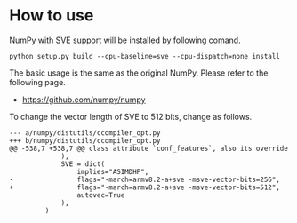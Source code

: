 # How to use
NumPy with SVE support will be installed by following comand.
```
python setup.py build --cpu-baseline=sve --cpu-dispatch=none install
```
The basic usage is the same as the original NumPy.
Please refer to the following page.
- https://github.com/numpy/numpy
  
To change the vector length of SVE to 512 bits, change as follows.

```
--- a/numpy/distutils/ccompiler_opt.py
+++ b/numpy/distutils/ccompiler_opt.py
@@ -538,7 +538,7 @@ class attribute `conf_features`, also its override
             ),
             SVE = dict(
                 implies="ASIMDHP",
-                flags="-march=armv8.2-a+sve -msve-vector-bits=256",
+                flags="-march=armv8.2-a+sve -msve-vector-bits=512",
                 autovec=True
             ),
         )
```
